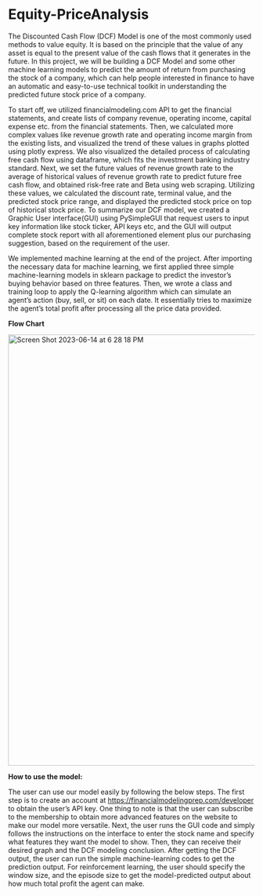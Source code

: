 # Equity-PriceAnalysis

The Discounted Cash Flow (DCF) Model is one of the most commonly used methods to value equity. It is based on the principle that the value of any asset is equal to the present value of the cash flows that it generates in the future. In this project, we will be building a DCF Model and some other machine learning models to predict the amount of return from purchasing the stock of a company, which can help people interested in finance to have an automatic and easy-to-use technical toolkit in understanding the predicted future stock price of a company.

To start off, we utilized financialmodeling.com API to get the financial statements, and create lists of company revenue, operating income, capital expense etc. from the financial statements. Then, we calculated more complex values like revenue growth rate and operating income margin from the existing lists, and visualized the trend of these values in graphs plotted using plotly express. We also visualized the detailed process of calculating free cash flow using dataframe, which fits the investment banking industry standard. Next, we set the future values of revenue growth rate to the average of historical values of revenue growth rate to predict future free cash flow, and obtained risk-free rate and Beta using web scraping. Utilizing these values, we calculated the discount rate, terminal value, and the predicted stock price range, and displayed the predicted stock price on top of historical stock price. To summarize our DCF model, we created a Graphic User interface(GUI) using PySimpleGUI that request users to input key information like stock ticker, API keys etc, and the GUI will output complete stock report with all aforementioned element plus our purchasing suggestion, based on the requirement of the user. 

We implemented machine learning at the end of the project. After importing the necessary data for machine learning, we first applied three simple machine-learning models in sklearn package to predict the investor’s buying behavior based on three features. Then, we wrote a class and training loop to apply the Q-learning algorithm which can simulate an agent’s action (buy, sell, or sit) on each date. It essentially tries to maximize the agent’s total profit after processing all the price data provided.

**Flow Chart**

<img width="879" alt="Screen Shot 2023-06-14 at 6 28 18 PM" src="https://github.com/mikecai020418/Equity-PriceAnalysis/assets/130042319/004a64af-ca9b-4fba-8ff0-df4a9edd97e0">


**How to use the model:**

The user can use our model easily by following the below steps. The first step is to create an account at https://financialmodelingprep.com/developer to obtain the user’s API key. One thing to note is that the user can subscribe to the membership to obtain more advanced features on the website to make our model more versatile. Next, the user runs the GUI code and simply follows the instructions on the interface to enter the stock name and specify what features they want the model to show. Then, they can receive their desired graph and the DCF modeling conclusion. After getting the DCF output, the user can run the simple machine-learning codes to get the prediction output. For reinforcement learning, the user should specify the window size, and the episode size to get the model-predicted output about how much total profit the agent can make. 
